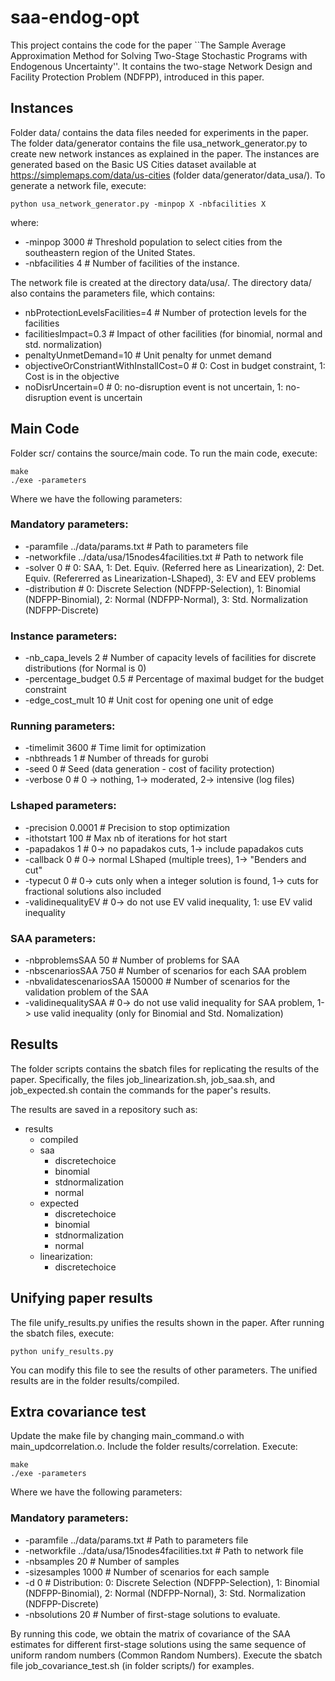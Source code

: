 # saa-endog-opt

This project contains the code for the paper ``The Sample Average Approximation Method for Solving Two-Stage Stochastic Programs with Endogenous Uncertainty''. It contains the two-stage Network Design and Facility Protection Problem (NDFPP), introduced in this paper.

## Instances

Folder data/ contains the data files needed for experiments in the paper. The folder data/generator contains the file usa_network_generator.py to create new network instances as explained in the paper. The instances are generated based on the Basic US Cities dataset available at https://simplemaps.com/data/us-cities (folder data/generator/data_usa/). To generate a network file, execute:

```
python usa_network_generator.py -minpop X -nbfacilities X
```

where:
- -minpop 3000                             # Threshold population to select cities from the southeastern region of the United States. 
- -nbfacilities 4                          # Number of facilities of the instance.

The network file is created at the directory data/usa/. The directory data/ also contains the parameters file, which contains:

- nbProtectionLevelsFacilities=4           # Number of protection levels for the facilities  
- facilitiesImpact=0.3                     # Impact of other facilities (for binomial, normal and std. normalization) 
- penaltyUnmetDemand=10                    # Unit penalty for unmet demand 
- objectiveOrConstriantWithInstallCost=0   # 0: Cost in budget constraint, 1: Cost is in the objective 
- noDisrUncertain=0                        # 0: no-disruption event is not uncertain, 1: no-disruption event is uncertain

## Main Code 

Folder scr/ contains the source/main code. To run the main code, execute:

```
make 
./exe -parameters
```

Where we have the following parameters:

### Mandatory parameters: 
- -paramfile ../data/params.txt                    # Path to parameters file
- -networkfile ../data/usa/15nodes4facilities.txt  # Path to network file 
- -solver 0                                             # 0: SAA, 1: Det. Equiv. (Referred here as Linearization), 2: Det. Equiv. (Refererred as Linearization-LShaped), 3: EV and EEV problems
- -distribution                                        # 0: Discrete Selection (NDFPP-Selection), 1: Binomial (NDFPP-Binomial), 2: Normal (NDFPP-Normal), 3: Std. Normalization (NDFPP-Discrete)

### Instance parameters: 
- -nb_capa_levels 2        # Number of capacity levels of facilities for discrete distributions (for Normal is 0)
- -percentage_budget 0.5   # Percentage of maximal budget for the budget constraint 
- -edge_cost_mult  10      # Unit cost for opening one unit of edge 

### Running parameters:
- -timelimit 3600          # Time limit for optimization 
- -nbthreads 1             # Number of threads for gurobi 
- -seed 0                  # Seed (data generation - cost of facility protection) 
- -verbose 0               # 0 -> nothing, 1-> moderated, 2-> intensive (log files)

### Lshaped parameters: 
- -precision 0.0001     # Precision to stop optimization 
- -ithotstart 100       # Max nb of iterations for hot start 
- -papadakos 1          # 0-> no papadakos cuts, 1-> include papadakos cuts 
- -callback 0           # 0-> normal LShaped (multiple trees), 1-> "Benders and cut" 
- -typecut 0            # 0-> cuts only when a integer solution is found, 1-> cuts for fractional solutions also included 
- -validinequalityEV    # 0-> do not use EV valid inequality, 1: use EV valid inequality 

### SAA parameters: 
- -nbproblemsSAA 50                 # Number of problems for SAA 
- -nbscenariosSAA 750               # Number of scenarios for each SAA problem 
- -nbvalidatescenariosSAA 150000    # Number of scenarios for the validation problem of the SAA 
- -validinequalitySAA               # 0-> do not use valid inequality for SAA problem, 1-> use valid inequality (only for Binomial and Std. Nomalization)

## Results

The folder scripts contains the sbatch files for replicating the results of the paper. Specifically, the files job_linearization.sh, job_saa.sh, and job_expected.sh contain the commands for the paper's results.

The results are saved in a repository such as: 

- results
    - compiled 
    - saa 
        - discretechoice 
        - binomial 
        - stdnormalization 
        - normal
    - expected 
        - discretechoice 
        - binomial 
        - stdnormalization 
        - normal 
    - linearization: 
        - discretechoice
        
## Unifying paper results

The file unify_results.py unifies the results shown in the paper. After running the sbatch files, execute:

```
python unify_results.py
```

You can modify this file to see the results of other parameters. The unified results are in the folder results/compiled.

## Extra covariance test

Update the make file by changing main_command.o with main_updcorrelation.o. Include the folder results/correlation. Execute:

```
make
./exe -parameters
```
Where we have the following parameters:

### Mandatory parameters:
- -paramfile ../data/params.txt                        # Path to parameters file
- -networkfile ../data/usa/15nodes4facilities.txt      # Path to network file 
- -nbsamples 20                                        # Number of samples
- -sizesamples 1000                                    # Number of scenarios for each sample
- -d 0                                                 # Distribution: 0: Discrete Selection (NDFPP-Selection), 1: Binomial (NDFPP-Binomial), 2: Normal (NDFPP-Nornal), 3: Std. Normalization (NDFPP-Discrete)
- -nbsolutions 20                                      # Number of first-stage solutions to evaluate.

By running this code, we obtain the matrix of covariance of the SAA estimates for different first-stage solutions using the same sequence of uniform random numbers (Common Random Numbers). Execute the sbatch file job_covariance_test.sh (in folder scripts/) for examples.
